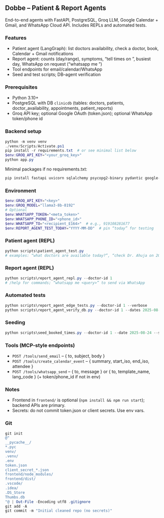 ## Dobbe – Patient & Report Agents

End-to-end agents with FastAPI, PostgreSQL, Groq LLM, Google Calendar + Gmail, and WhatsApp Cloud API. Includes REPLs and automated tests.

### Features
- Patient agent (LangGraph): list doctors availability, check a doctor, book, Calendar + Gmail notifications
- Report agent: counts (day/range), symptoms, “tell times on <date>”, busiest day, WhatsApp on request (“whatsapp me <query>”)
- Tool endpoints for email/calendar/WhatsApp
- Seed and test scripts; DB–agent verification

### Prerequisites
- Python 3.10+
- PostgreSQL with DB `clinicdb` (tables: doctors, patients, doctor_availability, appointments, patient_reports)
- Groq API key; optional Google OAuth (token.json); optional WhatsApp token/phone id

### Backend setup
```powershell
python -m venv venv
./venv/Scripts/Activate.ps1
pip install -r requirements.txt  # or see minimal list below
$env:GROQ_API_KEY="<your_groq_key>"
python app.py
```

Minimal packages if no requirements.txt:
```powershell
pip install fastapi uvicorn sqlalchemy psycopg2-binary pydantic google-api-python-client google-auth google-auth-oauthlib langchain-groq requests
```

### Environment
```powershell
$env:GROQ_API_KEY="<key>"
$env:GROQ_MODEL="llama3-8b-8192"
# Optional
$env:WHATSAPP_TOKEN="<meta_token>"
$env:WHATSAPP_PHONE_ID="<phone_id>"
$env:WHATSAPP_TO="<recipient_E164>"  # e.g., 919108281677
$env:REPORT_AGENT_TEST_TODAY="YYYY-MM-DD"  # pin “today” for testing
```

### Patient agent (REPL)
```powershell
python scripts\patient_agent_test.py
# examples: “what doctors are available today?”, “check Dr. Ahuja on 2025-08-26”, “book 10:30”
```

### Report agent (REPL)
```powershell
python scripts\report_agent_repl.py --doctor-id 1
# /help for commands; “whatsapp me <query>” to send via WhatsApp
```

### Automated tests
```powershell
python scripts\report_agent_edge_tests.py --doctor-id 1 --verbose
python scripts\report_agent_verify_db.py --doctor-id 1 --dates 2025-08-24 2025-08-26 --verbose
```

### Seeding
```powershell
python scripts\seed_booked_times.py --doctor-id 1 --date 2025-08-24 --slots 10:00-10:30 10:30-11:00 --patient-id 1
```

### Tools (MCP-style endpoints)
- `POST /tools/send_email` – { to, subject, body }
- `POST /tools/create_calendar_event` – { summary, start_iso, end_iso, attendee }
- `POST /tools/whatsapp_send` – { to, message } or { to, template_name, lang_code } (+ token/phone_id if not in env)

### Notes
- Frontend in `frontend/` is optional (`npm install && npm run start`); backend APIs are primary.
- Secrets: do not commit token.json or client secrets. Use env vars.

### Git
```powershell
git init
@"
__pycache__/
*.pyc
venv/
.venv/
.env
token.json
client_secret_*.json
frontend/node_modules/
frontend/dist/
.vscode/
.idea/
.DS_Store
Thumbs.db
"@ | Out-File -Encoding utf8 .gitignore
git add -A
git commit -m "Initial cleaned repo (no secrets)"
```



